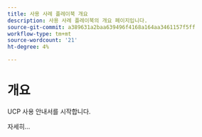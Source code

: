 ```yaml
---
title: 사용 사례 플레이북 개요
description: 사용 사례 플레이북의 개요 페이지입니다.
source-git-commit: a389631a2baa639496f4168a164aa3461157f5ff
workflow-type: tm+mt
source-wordcount: '21'
ht-degree: 4%

---
```



# 개요

UCP 사용 안내서를 시작합니다.

자세히...

<!--
This is the landing page of the user guide. It should be the first list item in the TOC.md file.

See other user landing pages to get ideas.
-->
